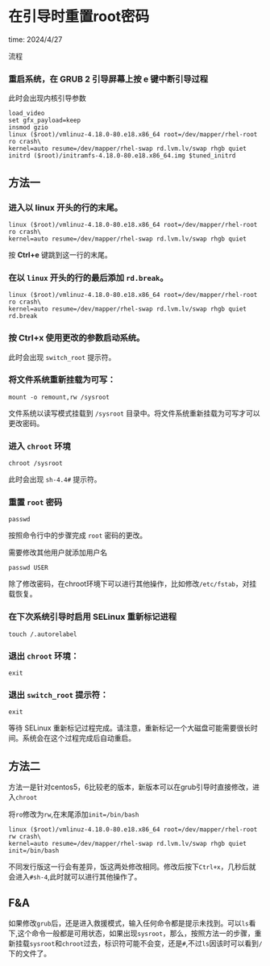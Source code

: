 # 在引导时重置root密码

time: 2024/4/27

流程

### 重启系统，在 GRUB 2 引导屏幕上按 **e** 键中断引导过程

此时会出现内核引导参数

```shell
load_video
set gfx_payload=keep
insmod gzio
linux ($root)/vmlinuz-4.18.0-80.e18.x86_64 root=/dev/mapper/rhel-root ro crash\
kernel=auto resume=/dev/mapper/rhel-swap rd.lvm.lv/swap rhgb quiet
initrd ($root)/initramfs-4.18.0-80.e18.x86_64.img $tuned_initrd
```

## 方法一

### 进入以 **linux** 开头的行的末尾。

```shell
linux ($root)/vmlinuz-4.18.0-80.e18.x86_64 root=/dev/mapper/rhel-root ro crash\
kernel=auto resume=/dev/mapper/rhel-swap rd.lvm.lv/swap rhgb quiet
```

按 **Ctrl+e** 键跳到这一行的末尾。

### 在以 `linux` 开头的行的最后添加 `rd.break`。

```shell
linux ($root)/vmlinuz-4.18.0-80.e18.x86_64 root=/dev/mapper/rhel-root ro crash\
kernel=auto resume=/dev/mapper/rhel-swap rd.lvm.lv/swap rhgb quiet rd.break
```

### 按 **Ctrl+x** 使用更改的参数启动系统。

此时会出现 `switch_root` 提示符。

### 将文件系统重新挂载为可写：

```shell
mount -o remount,rw /sysroot
```

文件系统以读写模式挂载到 `/sysroot` 目录中。将文件系统重新挂载为可写才可以更改密码。

### 进入 `chroot` 环境

```shell
chroot /sysroot
```

此时会出现 `sh-4.4#` 提示符。

### 重置 `root` 密码

```shell
passwd
```

按照命令行中的步骤完成 `root` 密码的更改。

需要修改其他用户就添加用户名

```shell
passwd USER
```

除了修改密码，在chroot环境下可以进行其他操作，比如修改`/etc/fstab`，对挂载恢复。

### 在下次系统引导时启用 SELinux 重新标记进程

```shell
touch /.autorelabel
```

### 退出 `chroot` 环境：

```shell
exit
```

### 退出 `switch_root` 提示符：

```shell
exit
```

等待 SELinux 重新标记过程完成。请注意，重新标记一个大磁盘可能需要很长时间。系统会在这个过程完成后自动重启。

## 方法二

方法一是针对centos5，6比较老的版本，新版本可以在grub引导时直接修改，进入`chroot`

将`ro`修改为`rw`,在末尾添加`init=/bin/bash`

```shell
linux ($root)/vmlinuz-4.18.0-80.e18.x86_64 root=/dev/mapper/rhel-root rw crash\
kernel=auto resume=/dev/mapper/rhel-swap rd.lvm.lv/swap rhgb quiet init=/bin/bash
```

不同发行版这一行会有差异，饭这两处修改相同。修改后按下`Ctrl+x`，几秒后就会进入`#sh-4`,此时就可以进行其他操作了。

## F&A

如果修改`grub`后，还是进入救援模式，输入任何命令都是提示未找到。可以`ls`看下,这个命令一般都是可用状态，如果出现`sysroot`，那么，按照方法一的步骤，重新挂载`sysroot`和`chroot`过去，标识符可能不会变，还是`#`,不过`ls`因该时可以看到`/`下的文件了。

